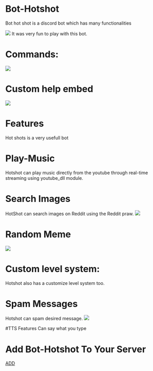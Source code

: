# Bot-Hotshot
Bot hot shot is a discord bot which has many functionalities

<img src = "Bot_HotShots\Preview\icon.jpg">
It was very fun to play with this bot.

# Commands:

<img src = "Bot_HotShots\Preview\ss1.jpg">

# Custom help embed
<img src = "Bot_HotShots\Preview\ss2.jpg">


# Features

Hot shots is a very usefull bot 
# Play-Music 
Hotshot can play music directly from the youtube through real-time streaming using youtube_dll module.

# Search Images
HotShot can search images on Reddit using the Reddit praw.
<img src = "Bot_HotShots\Preview\ssis.jpg">

# Random Meme
<img src = "Bot_HotShots\Preview\ssmeme.jpg">

# Custom level system:
Hotshot also has a customize level system too.

# Spam Messages 
Hotshot can spam desired message.
<img src = "Bot_HotShots\Preview\sspam.jpg">

#TTS Features
Can say what you type

# Add Bot-Hotshot To Your Server

<a href="https://discordapp.com/oauth2/authorize?client_id=478812723916832769&scope=bot"> ADD </a>
